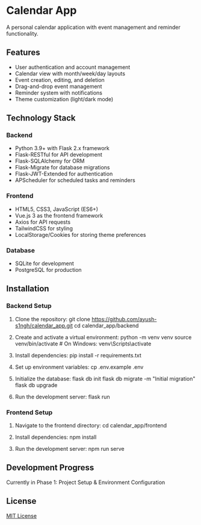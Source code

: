 # Calendar App

A personal calendar application with event management and reminder functionality.

## Features

- User authentication and account management
- Calendar view with month/week/day layouts
- Event creation, editing, and deletion
- Drag-and-drop event management
- Reminder system with notifications
- Theme customization (light/dark mode)

## Technology Stack

### Backend
- Python 3.9+ with Flask 2.x framework
- Flask-RESTful for API development
- Flask-SQLAlchemy for ORM
- Flask-Migrate for database migrations
- Flask-JWT-Extended for authentication
- APScheduler for scheduled tasks and reminders

### Frontend
- HTML5, CSS3, JavaScript (ES6+)
- Vue.js 3 as the frontend framework
- Axios for API requests
- TailwindCSS for styling
- LocalStorage/Cookies for storing theme preferences

### Database
- SQLite for development
- PostgreSQL for production

## Installation

### Backend Setup

1. Clone the repository:
git clone https://github.com/ayush-s1ngh/calendar_app.git cd calendar_app/backend

2. Create and activate a virtual environment:
python -m venv venv source venv/bin/activate # On Windows: venv\Scripts\activate

3. Install dependencies:
pip install -r requirements.txt

4. Set up environment variables:
cp .env.example .env

5. Initialize the database:
flask db init flask db migrate -m "Initial migration" flask db upgrade

6. Run the development server:
flask run

### Frontend Setup

1. Navigate to the frontend directory:
cd calendar_app/frontend

2. Install dependencies:
npm install

3. Run the development server:
npm run serve

## Development Progress

Currently in Phase 1: Project Setup & Environment Configuration

## License

[MIT License](LICENSE)